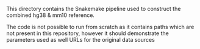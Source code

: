 This directory contains the Snakemake pipeline used to construct the combined
hg38 & mm10 reference. 

The code is not possible to run from scratch as it contains paths which are not
present in this repository, however it should demonstrate the parameters used
as well URLs for the original data sources